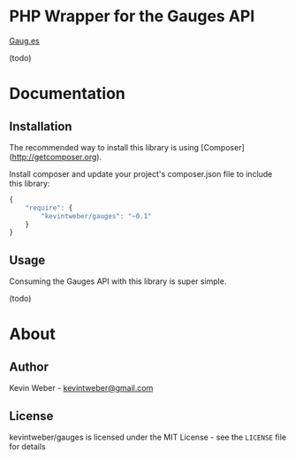PHP Wrapper for the Gauges API
==============================

[Gaug.es](http://get.gaug.es/)

(todo)

Documentation
=============

Installation
------------

The recommended way to install this library is using
[Composer] (http://getcomposer.org).

Install composer and update your project's composer.json file to
include this library:

```javascript
{
    "require": {
        "kevintweber/gauges": "~0.1"
    }
}
```

Usage
----

Consuming the Gauges API with this library is super simple.

(todo)

About
=====

Author
------

Kevin Weber - <kevintweber@gmail.com>

License
-------

kevintweber/gauges is licensed under the MIT License - see the `LICENSE` file for details
